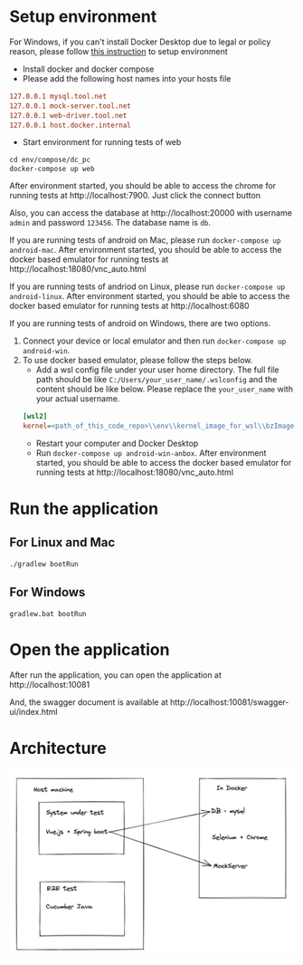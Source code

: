 # Setup environment

For Windows, if you can't install Docker Desktop due to legal or policy reason, please
follow [this instruction](windows_without_docker_desktop.md) to setup environment

* Install docker and docker compose
* Please add the following host names into your hosts file

```ini
127.0.0.1 mysql.tool.net
127.0.0.1 mock-server.tool.net
127.0.0.1 web-driver.tool.net
127.0.0.1 host.docker.internal
```

* Start environment for running tests of web

```shell
cd env/compose/dc_pc
docker-compose up web
```

After environment started, you should be able to access the chrome for running tests at http://localhost:7900. Just
click the connect button

Also, you can access the database at http://localhost:20000 with username `admin` and password `123456`. The database
name is `db`.

If you are running tests of android on Mac, please run `docker-compose up android-mac`. After environment started, you
should be able to access the docker based emulator for running tests at http://localhost:18080/vnc_auto.html

If you are running tests of andriod on Linux, please run `docker-compose up android-linux`. After environment started,
you should be able to access the docker based emulator for running tests at http://localhost:6080

If you are running tests of android on Windows, there are two options. 
1. Connect your device or local emulator and then run `docker-compose up android-win`.
2. To use docker based emulator, please follow the steps below.
    * Add a wsl config file under your user home directory. The full file path should be like `C:/Users/your_user_name/.wslconfig` and the content should be like below. Please replace the `your_user_name` with your actual username.
    ```ini
    [wsl2]
    kernel=<path_of_this_code_repo>\\env\\kernel_image_for_wsl\\bzImage
    ```
    * Restart your computer and Docker Desktop
    * Run `docker-compose up android-win-anbox`. After environment started, you should be able to access the docker based emulator for running tests at http://localhost:18080/vnc_auto.html

# Run the application

## For Linux and Mac

```shell
./gradlew bootRun
```

## For Windows

```shell
gradlew.bat bootRun
```

# Open the application

After run the application, you can open the application at http://localhost:10081

And, the swagger document is available at http://localhost:10081/swagger-ui/index.html

# Architecture

![](arch.jpg)
